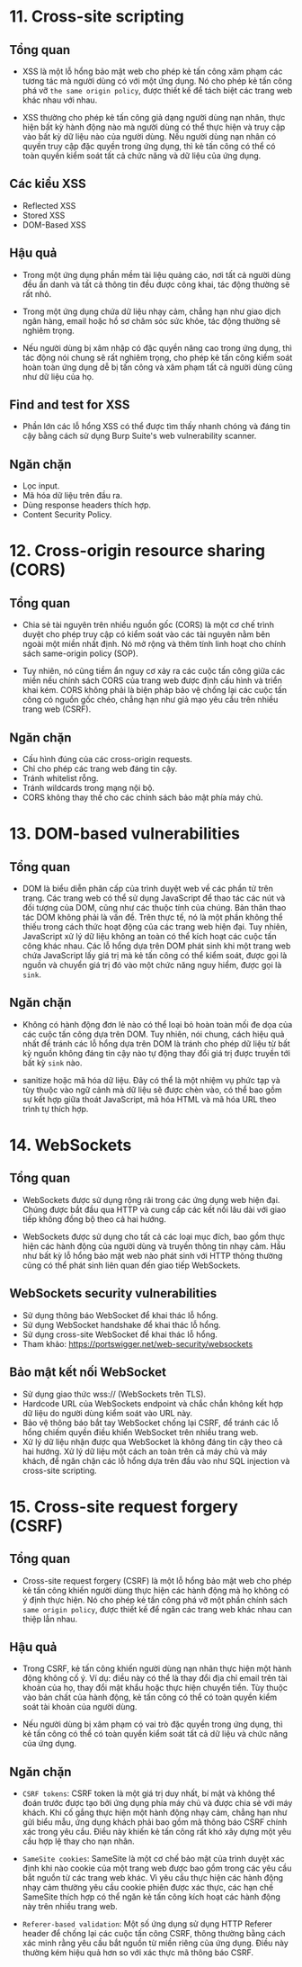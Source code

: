 # 11. Cross-site scripting

## Tổng quan

- XSS là một lỗ hổng bảo mật web cho phép kẻ tấn công xâm phạm các tương tác mà người dùng có với một ứng dụng. Nó cho phép kẻ tấn công phá vỡ `the same origin policy`, được thiết kế để tách biệt các trang web khác nhau với nhau.

- XSS thường cho phép kẻ tấn công giả dạng người dùng nạn nhân, thực hiện bất kỳ hành động nào mà người dùng có thể thực hiện và truy cập vào bất kỳ dữ liệu nào của người dùng. Nếu người dùng nạn nhân có quyền truy cập đặc quyền trong ứng dụng, thì kẻ tấn công có thể có toàn quyền kiểm soát tất cả chức năng và dữ liệu của ứng dụng.

## Các kiểu XSS

- Reflected XSS
- Stored XSS
- DOM-Based XSS

## Hậu quả

- Trong một ứng dụng phần mềm tài liệu quảng cáo, nơi tất cả người dùng đều ẩn danh và tất cả thông tin đều được công khai, tác động thường sẽ rất nhỏ.

- Trong một ứng dụng chứa dữ liệu nhạy cảm, chẳng hạn như giao dịch ngân hàng, email hoặc hồ sơ chăm sóc sức khỏe, tác động thường sẽ nghiêm trọng.

- Nếu người dùng bị xâm nhập có đặc quyền nâng cao trong ứng dụng, thì tác động nói chung sẽ rất nghiêm trọng, cho phép kẻ tấn công kiểm soát hoàn toàn ứng dụng dễ bị tấn công và xâm phạm tất cả người dùng cũng như dữ liệu của họ.

## Find and test for XSS

- Phần lớn các lỗ hổng XSS có thể được tìm thấy nhanh chóng và đáng tin cậy bằng cách sử dụng Burp Suite's web vulnerability scanner.

## Ngăn chặn

- Lọc input.
- Mã hóa dữ liệu trên đầu ra.
- Dùng response headers thích hợp.
- Content Security Policy.

# 12. Cross-origin resource sharing (CORS)

## Tổng quan

- Chia sẻ tài nguyên trên nhiều nguồn gốc (CORS) là một cơ chế trình duyệt cho phép truy cập có kiểm soát vào các tài nguyên nằm bên ngoài một miền nhất định. Nó mở rộng và thêm tính linh hoạt cho chính sách same-origin policy (SOP).

- Tuy nhiên, nó cũng tiềm ẩn nguy cơ xảy ra các cuộc tấn công giữa các miền nếu chính sách CORS của trang web được định cấu hình và triển khai kém. CORS không phải là biện pháp bảo vệ chống lại các cuộc tấn công có nguồn gốc chéo, chẳng hạn như giả mạo yêu cầu trên nhiều trang web (CSRF).

## Ngăn chặn

- Cấu hình đúng của các cross-origin requests.
- Chỉ cho phép các trang web đáng tin cậy.
- Tránh whitelist rỗng.
- Tránh wildcards trong mạng nội bộ.
- CORS không thay thế cho các chính sách bảo mật phía máy chủ.

# 13. DOM-based vulnerabilities

## Tổng quan

- DOM là biểu diễn phân cấp của trình duyệt web về các phần tử trên trang. Các trang web có thể sử dụng JavaScript để thao tác các nút và đối tượng của DOM, cũng như các thuộc tính của chúng. Bản thân thao tác DOM không phải là vấn đề. Trên thực tế, nó là một phần không thể thiếu trong cách thức hoạt động của các trang web hiện đại. Tuy nhiên, JavaScript xử lý dữ liệu không an toàn có thể kích hoạt các cuộc tấn công khác nhau. Các lỗ hổng dựa trên DOM phát sinh khi một trang web chứa JavaScript lấy giá trị mà kẻ tấn công có thể kiểm soát, được gọi là nguồn và chuyển giá trị đó vào một chức năng nguy hiểm, được gọi là `sink`.

## Ngăn chặn

- Không có hành động đơn lẻ nào có thể loại bỏ hoàn toàn mối đe dọa của các cuộc tấn công dựa trên DOM. Tuy nhiên, nói chung, cách hiệu quả nhất để tránh các lỗ hổng dựa trên DOM là tránh cho phép dữ liệu từ bất kỳ nguồn không đáng tin cậy nào tự động thay đổi giá trị được truyền tới bất kỳ `sink` nào.

- sanitize hoặc mã hóa dữ liệu. Đây có thể là một nhiệm vụ phức tạp và tùy thuộc vào ngữ cảnh mà dữ liệu sẽ được chèn vào, có thể bao gồm sự kết hợp giữa thoát JavaScript, mã hóa HTML và mã hóa URL theo trình tự thích hợp.

# 14. WebSockets

## Tổng quan

- WebSockets được sử dụng rộng rãi trong các ứng dụng web hiện đại. Chúng được bắt đầu qua HTTP và cung cấp các kết nối lâu dài với giao tiếp không đồng bộ theo cả hai hướng.

- WebSockets được sử dụng cho tất cả các loại mục đích, bao gồm thực hiện các hành động của người dùng và truyền thông tin nhạy cảm. Hầu như bất kỳ lỗ hổng bảo mật web nào phát sinh với HTTP thông thường cũng có thể phát sinh liên quan đến giao tiếp WebSockets.

## WebSockets security vulnerabilities

- Sử dụng thông báo WebSocket để khai thác lỗ hổng.
- Sử dụng WebSocket handshake để khai thác lỗ hổng.
- Sử dụng cross-site WebSocket để khai thác lỗ hổng.
- Tham khảo: https://portswigger.net/web-security/websockets

## Bảo mật kết nối WebSocket

- Sử dụng giao thức wss:// (WebSockets trên TLS).
- Hardcode URL của WebSockets endpoint và chắc chắn không kết hợp dữ liệu do người dùng kiểm soát vào URL này.
- Bảo vệ thông báo bắt tay WebSocket chống lại CSRF, để tránh các lỗ hổng chiếm quyền điều khiển WebSocket trên nhiều trang web.
- Xử lý dữ liệu nhận được qua WebSocket là không đáng tin cậy theo cả hai hướng. Xử lý dữ liệu một cách an toàn trên cả máy chủ và máy khách, để ngăn chặn các lỗ hổng dựa trên đầu vào như SQL injection và cross-site scripting.

# 15. Cross-site request forgery (CSRF)

## Tổng quan

- Cross-site request forgery (CSRF) là một lỗ hổng bảo mật web cho phép kẻ tấn công khiến người dùng thực hiện các hành động mà họ không có ý định thực hiện. Nó cho phép kẻ tấn công phá vỡ một phần chính sách `same origin policy`, được thiết kế để ngăn các trang web khác nhau can thiệp lẫn nhau.

## Hậu quả

- Trong CSRF, kẻ tấn công khiến người dùng nạn nhân thực hiện một hành động không cố ý. Ví dụ: điều này có thể là thay đổi địa chỉ email trên tài khoản của họ, thay đổi mật khẩu hoặc thực hiện chuyển tiền. Tùy thuộc vào bản chất của hành động, kẻ tấn công có thể có toàn quyền kiểm soát tài khoản của người dùng.

- Nếu người dùng bị xâm phạm có vai trò đặc quyền trong ứng dụng, thì kẻ tấn công có thể có toàn quyền kiểm soát tất cả dữ liệu và chức năng của ứng dụng.

## Ngăn chặn

- `CSRF tokens`: CSRF token là một giá trị duy nhất, bí mật và không thể đoán trước được tạo bởi ứng dụng phía máy chủ và được chia sẻ với máy khách. Khi cố gắng thực hiện một hành động nhạy cảm, chẳng hạn như gửi biểu mẫu, ứng dụng khách phải bao gồm mã thông báo CSRF chính xác trong yêu cầu. Điều này khiến kẻ tấn công rất khó xây dựng một yêu cầu hợp lệ thay cho nạn nhân.

- `SameSite cookies`: SameSite là một cơ chế bảo mật của trình duyệt xác định khi nào cookie của một trang web được bao gồm trong các yêu cầu bắt nguồn từ các trang web khác. Vì yêu cầu thực hiện các hành động nhạy cảm thường yêu cầu cookie phiên được xác thực, các hạn chế SameSite thích hợp có thể ngăn kẻ tấn công kích hoạt các hành động này trên nhiều trang web.

- `Referer-based validation`: Một số ứng dụng sử dụng HTTP Referer header để chống lại các cuộc tấn công CSRF, thông thường bằng cách xác minh rằng yêu cầu bắt nguồn từ miền riêng của ứng dụng. Điều này thường kém hiệu quả hơn so với xác thực mã thông báo CSRF.